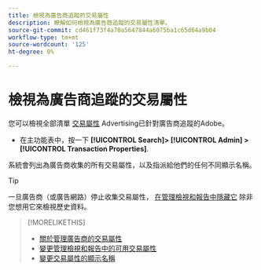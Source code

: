 ```yaml
---
title: 檢視為廣告商追蹤的交易屬性
description: 瞭解如何檢視為廣告商追蹤的交易屬性清單。
source-git-commit: cd461f73f4a70a5647844a6075ba1c65d64a9b04
workflow-type: tm+mt
source-wordcount: '125'
ht-degree: 0%

---
```


# 檢視為廣告商追蹤的交易屬性

您可以檢視全部清單 [交易屬性](/help/search-social-commerce/glossary.md#s-t) Advertising已針對廣告商追蹤的Adobe。

* 在主功能表中，按一下 **[!UICONTROL Search]> [!UICONTROL Admin] >[!UICONTROL Transaction Properties]**.

系統會列出為廣告商收集的所有交易屬性，以及指派給他們的任何不同顯示名稱。

>[!TIP]
>
>一旦廣告商（或廣告網路）停止收集交易屬性， [在管理檢視和報告中隱藏它](transaction-property-edit-available.md) 除非您想用它來檢視歷史資料。

>[!MORELIKETHIS]
>
>* [關於管理廣告商的交易屬性](transaction-property-about.md)
>* [變更管理檢視和報告中的可用交易屬性](transaction-property-edit-available.md)
>* [變更交易屬性的顯示名稱](transaction-property-edit-display-name.md)

